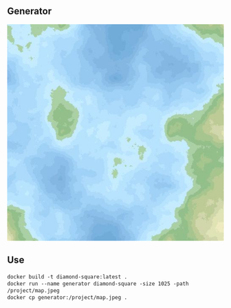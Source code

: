 ## Generator

![diamond-square algorithm](./docs/example_5.jpeg "results of the diamond-square algorithm")

## Use

```shell
docker build -t diamond-square:latest .
docker run --name generator diamond-square -size 1025 -path /project/map.jpeg
docker cp generator:/project/map.jpeg .
```
